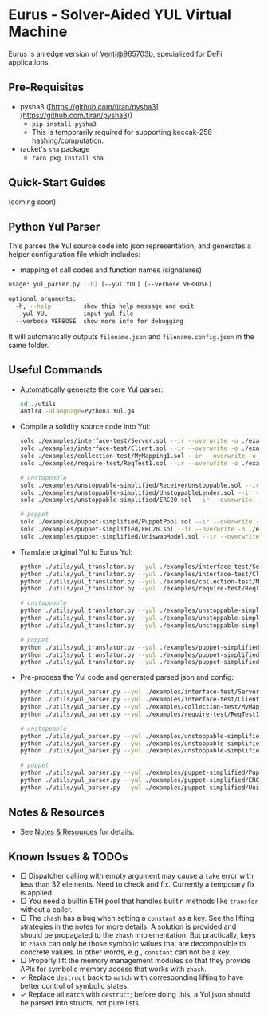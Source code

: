 # Eurus - Solver-Aided YUL Virtual Machine
Eurus is an edge version of [Venti@965703b](https://github.com/chyanju/Venti/tree/965703b370de796abd127be2a4c2cb5533eac296), specialized for DeFi applications.

## Pre-Requisites

- pysha3 ([https://github.com/tiran/pysha3](https://github.com/tiran/pysha3))
  - `pip install pysha3`
  - This is temporarily required for supporting keccak-256 hashing/computation.
- racket's `sha` package
  - `raco pkg install sha`


## Quick-Start Guides

(coming soon)

## Python Yul Parser

This parses the Yul source code into json representation, and generates a helper configuration file which includes:

- mapping of call codes and function names (signatures)

```bash
usage: yul_parser.py [-h] [--yul YUL] [--verbose VERBOSE]

optional arguments:
  -h, --help         show this help message and exit
  --yul YUL          input yul file
  --verbose VERBOSE  show more info for debugging
```

It will automatically outputs `filename.json` and `filename.config.json` in the same folder.

## Useful Commands

- Automatically generate the core Yul parser:

  ```bash
  cd ./utils
  antlr4 -Dlanguage=Python3 Yul.g4
  ```

- Compile a solidity source code into Yul:

  ```bash
  solc ./examples/interface-test/Server.sol --ir --overwrite -o ./examples/interface-test
  solc ./examples/interface-test/Client.sol --ir --overwrite -o ./examples/interface-test
  solc ./examples/collection-test/MyMapping1.sol --ir --overwrite -o ./examples/collection-test
  solc ./examples/require-test/ReqTest1.sol --ir --overwrite -o ./examples/require-test
  
  # unstoppable
  solc ./examples/unstoppable-simplified/ReceiverUnstoppable.sol --ir --overwrite -o ./examples/unstoppable-simplified
  solc ./examples/unstoppable-simplified/UnstoppableLender.sol --ir --overwrite -o ./examples/unstoppable-simplified
  solc ./examples/unstoppable-simplified/ERC20.sol --ir --overwrite -o ./examples/unstoppable-simplified
  
  # puppet
  solc ./examples/puppet-simplified/PuppetPool.sol --ir --overwrite -o ./examples/puppet-simplified
  solc ./examples/puppet-simplified/ERC20.sol --ir --overwrite -o ./examples/puppet-simplified
  solc ./examples/puppet-simplified/UniswapModel.sol --ir --overwrite -o ./examples/puppet-simplified
  ```

- Translate original Yul to Eurus Yul:

  ```bash
  python ./utils/yul_translator.py --yul ./examples/interface-test/Server.yul
  python ./utils/yul_translator.py --yul ./examples/interface-test/Client.yul
  python ./utils/yul_translator.py --yul ./examples/collection-test/MyMapping1.yul
  python ./utils/yul_translator.py --yul ./examples/require-test/ReqTest1.yul
  
  # unstoppable
  python ./utils/yul_translator.py --yul ./examples/unstoppable-simplified/ReceiverUnstoppable.yul
  python ./utils/yul_translator.py --yul ./examples/unstoppable-simplified/UnstoppableLender.yul
  python ./utils/yul_translator.py --yul ./examples/unstoppable-simplified/ERC20.yul
  
  # puppet
  python ./utils/yul_translator.py --yul ./examples/puppet-simplified/PuppetPool.yul
  python ./utils/yul_translator.py --yul ./examples/puppet-simplified/ERC20.yul
  python ./utils/yul_translator.py --yul ./examples/puppet-simplified/UniswapModel.yul
  ```

- Pre-process the Yul code and generated parsed json and config:

  ```bash
  python ./utils/yul_parser.py --yul ./examples/interface-test/Server.eurus.yul
  python ./utils/yul_parser.py --yul ./examples/interface-test/Client.eurus.yul
  python ./utils/yul_parser.py --yul ./examples/collection-test/MyMapping1.eurus.yul
  python ./utils/yul_parser.py --yul ./examples/require-test/ReqTest1.eurus.yul
  
  # unstoppable
  python ./utils/yul_parser.py --yul ./examples/unstoppable-simplified/ReceiverUnstoppable.eurus.yul
  python ./utils/yul_parser.py --yul ./examples/unstoppable-simplified/UnstoppableLender.eurus.yul
  python ./utils/yul_parser.py --yul ./examples/unstoppable-simplified/ERC20.eurus.yul
  
  # puppet
  python ./utils/yul_parser.py --yul ./examples/puppet-simplified/PuppetPool.eurus.yul
  python ./utils/yul_parser.py --yul ./examples/puppet-simplified/ERC20.eurus.yul
  python ./utils/yul_parser.py --yul ./examples/puppet-simplified/UniswapModel.eurus.yul
  ```

## Notes & Resources

- See [Notes & Resources](./NOTES.md) for details.

## Known Issues & TODOs

- ▢ Dispatcher calling with empty argument may cause a `take` error with less than 32 elements. Need to check and fix. Currently a temporary fix is applied.
- ▢ You need a builtin ETH pool that handles builtin methods like `transfer` without a caller.
- ▢ The `zhash` has a bug when setting a `constant` as a key. See the lifting strategies in the notes for more details. A solution is provided and should be propagated to the `zhash` implementation. But practically, keys to `zhash` can only be those symbolic values that are decomposible to concrete values. In other words, e.g., `constant` can not be a key.
- ▢ Properly lift the memory management modules so that they provide APIs for symbolic memory access that works with `zhash`.
- ✓ Replace `destruct` back to `match` with corresponding lifting to have better control of symbolic states.
- ✓ Replace all `match` with `destruct`; before doing this, a Yul json should be parsed into structs, not pure lists.

